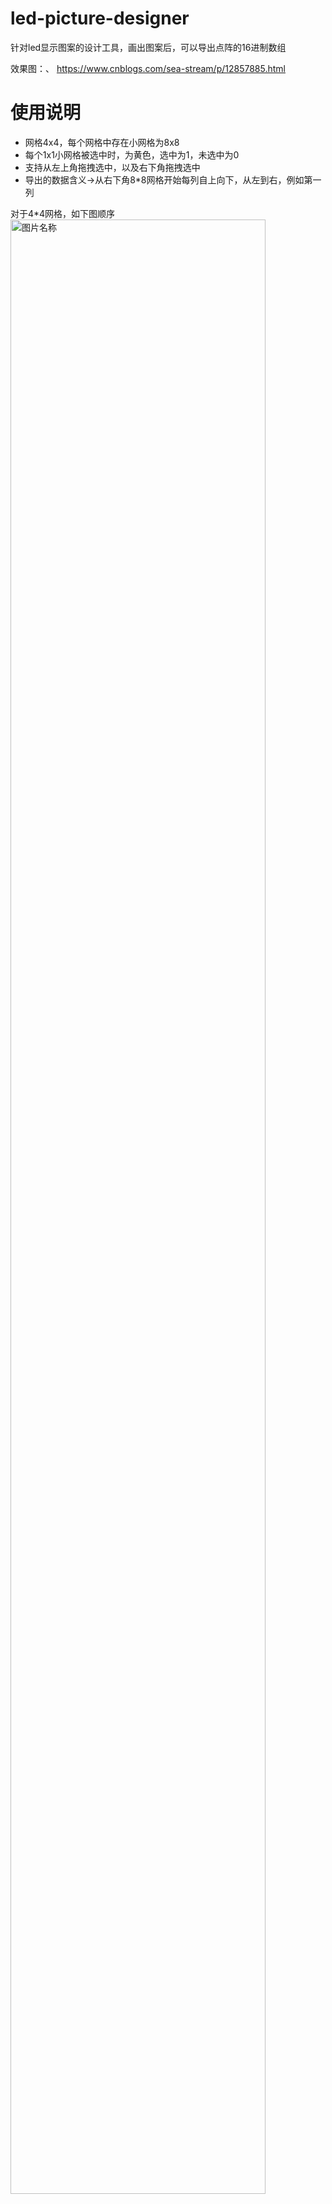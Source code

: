 # led-picture-designer
针对led显示图案的设计工具，画出图案后，可以导出点阵的16进制数组

效果图：、
https://www.cnblogs.com/sea-stream/p/12857885.html

# 使用说明

- 网格4x4，每个网格中存在小网格为8x8 
- 每个1x1小网格被选中时，为黄色，选中为1，未选中为0
- 支持从左上角拖拽选中，以及右下角拖拽选中
- 导出的数据含义->从右下角8*8网格开始每列自上向下，从左到右，例如第一列

对于4*4网格，如下图顺序
<img src="https://img2020.cnblogs.com/blog/1011634/202005/1011634-20200508185725296-633936721.png" width = "90%" height = "90%" alt="图片名称" />

